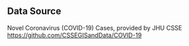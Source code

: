 ## Data Source

Novel Coronavirus (COVID-19) Cases, provided by JHU CSSE
https://github.com/CSSEGISandData/COVID-19
